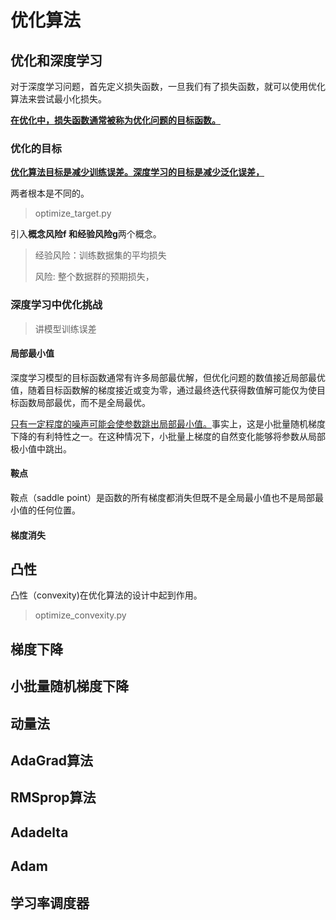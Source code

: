 # 优化算法

## 优化和深度学习

对于深度学习问题，首先定义损失函数，一旦我们有了损失函数，就可以使用优化算法来尝试最小化损失。

**<u>在优化中，损失函数通常被称为优化问题的目标函数。</u>**

### 优化的目标

<u>**优化算法目标是减少训练误差。深度学习的目标是减少泛化误差，**</u>

两者根本是不同的。

> optimize_target.py

引入**概念风险f **和**经验风险g**两个概念。

> 经验风险：训练数据集的平均损失
>
> 风险: 整个数据群的预期损失，

### 深度学习中优化挑战

>  讲模型训练误差

#### 局部最小值

深度学习模型的目标函数通常有许多局部最优解，但优化问题的数值接近局部最优值，随着目标函数解的梯度接近或变为零，通过最终迭代获得数值解可能仅为使目标函数局部最优，而不是全局最优。

<u>只有一定程度的噪声可能会使参数跳出局部最小值。</u>事实上，这是小批量随机梯度下降的有利特性之一。在这种情况下，小批量上梯度的自然变化能够将参数从局部极小值中跳出。



#### 鞍点

鞍点（saddle point）是函数的所有梯度都消失但既不是全局最小值也不是局部最小值的任何位置。



#### 梯度消失





## 凸性

凸性（convexity)在优化算法的设计中起到作用。

> optimize_convexity.py



## 梯度下降



## 小批量随机梯度下降



## 动量法



## AdaGrad算法



## RMSprop算法



## Adadelta



## Adam



## 学习率调度器